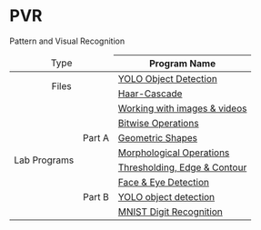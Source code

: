 
# PVR
Pattern and Visual Recognition

<table>
<thead>
<tr>
    <td rowspan="2" colspan="2" align="center">Type</td>
    <th>Program Name</th>
</tr>
</thead>
<tbody>
    <tr>
    <td rowspan="2" colspan='2' align="center">Files</td>
    <td><a href="https://drive.google.com/uc?id=1rDrfXMgF7wjJoLW8VX1HGGaJJc8ql4IB&export=download">YOLO Object Detection</a></td>
  </tr>
      <tr>
    <td><a href="https://drive.google.com/uc?id=1f0eDo02-eQtdgAqrbABR9cjI_NtvZsfy&export=download">Haar-Cascade</a></td>
  </tr>
    <tr>
    <td rowspan="8" align="center">Lab Programs</td>
    <td rowspan="5" align="center">Part A</td>
    <td><a href="Lab01.ipynb">Working with images & videos</a></td>
  </tr>
  <tr>
    <td><a href="Lab02.ipynb">Bitwise Operations</a></td>
  </tr>
  <tr>
    <td><a href="Lab03.ipynb">Geometric Shapes</a></td>
  </tr>
  <tr>
    <td><a href="Lab04.ipynb">Morphological Operations</a></td>
  </tr>
  <tr>
    <td><a href="Lab05.ipynb">Thresholding, Edge & Contour</a></td>
  </tr>
    <tr>
    <td rowspan="5" align="center">Part B</td>
        <td><a href="Lab06.ipynb">Face & Eye Detection</a></td>
  </tr>
  <tr>
    <td><a href="sLab07.ipynb">YOLO object detection</a></td>
  </tr>
  <tr>
    <td><a href="Lab08.ipynb">MNIST Digit Recognition</a></td>
  </tr>
  
  
  

  
  

  
  
  
  







</tbody>
</table>

